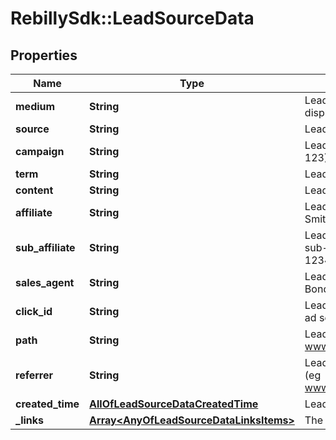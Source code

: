# RebillySdk::LeadSourceData

## Properties
Name | Type | Description | Notes
------------ | ------------- | ------------- | -------------
**medium** | **String** | Lead source medium (eg search, display). | [optional] 
**source** | **String** | Lead source origin (eg google, yahoo). | [optional] 
**campaign** | **String** | Lead source campaign (eg go-big-123). | [optional] 
**term** | **String** | Lead source term (eg salt shakers). | [optional] 
**content** | **String** | Lead source content (eg smiley faces). | [optional] 
**affiliate** | **String** | Lead source affiliate (eg 123, Bob Smith). | [optional] 
**sub_affiliate** | **String** | Lead source sub-affiliate also called a sub-id or click id in some circles (eg 123456). | [optional] 
**sales_agent** | **String** | Lead source sales agent (eg James Bond). | [optional] 
**click_id** | **String** | Lead source click id (may come from an ad server). | [optional] 
**path** | **String** | Lead source path url (eg www.example.com/some/landing/path). | [optional] 
**referrer** | **String** | Lead source [&#x60;referer&#x60; url](https://developer.mozilla.org/en-US/docs/Web/HTTP/Headers/Referer) as determined (eg www.example.com/some/landing/path). | [optional] 
**created_time** | [**AllOfLeadSourceDataCreatedTime**](AllOfLeadSourceDataCreatedTime.md) | Lead source created time. | [optional] 
**_links** | [**Array&lt;AnyOfLeadSourceDataLinksItems&gt;**](.md) | The links related to resource. | [optional] 

